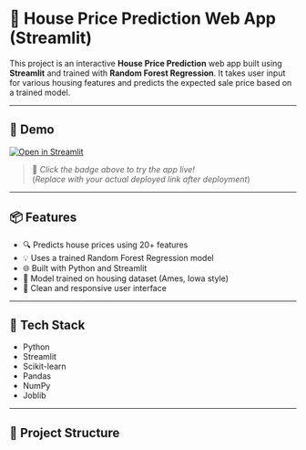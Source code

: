 # 🏡 House Price Prediction Web App (Streamlit)

This project is an interactive **House Price Prediction** web app built using **Streamlit** and trained with **Random Forest Regression**. It takes user input for various housing features and predicts the expected sale price based on a trained model.

---

## 🚀 Demo

[![Open in Streamlit](https://static.streamlit.io/badges/streamlit_badge_black_white.svg)](https://share.streamlit.io/your-username/house-price-streamlit-app/main/streamlit_app.py)

> 📌 *Click the badge above to try the app live!*  
> (*Replace with your actual deployed link after deployment*)

---

## 📦 Features

- 🔍 Predicts house prices using 20+ features
- 💡 Uses a trained Random Forest Regression model
- 🌐 Built with Python and Streamlit
- 🧠 Model trained on housing dataset (Ames, Iowa style)
- 🎨 Clean and responsive user interface

---

## 🧠 Tech Stack

- Python
- Streamlit
- Scikit-learn
- Pandas
- NumPy
- Joblib

---

## 📁 Project Structure

